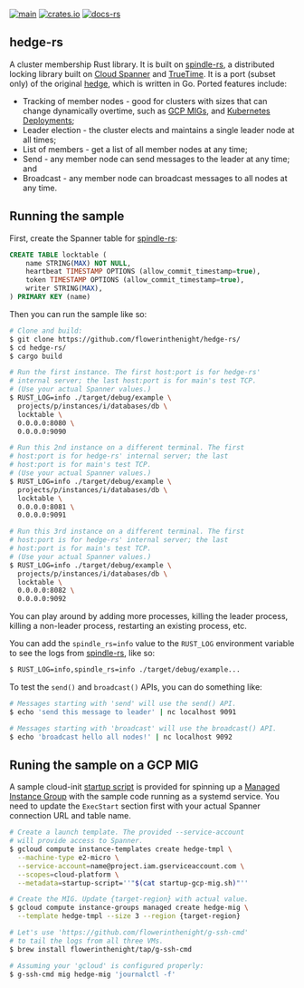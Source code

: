 [![main](https://github.com/flowerinthenight/hedge-rs/actions/workflows/main.yml/badge.svg)](https://github.com/flowerinthenight/hedge-rs/actions/workflows/main.yml)
[![crates.io](https://img.shields.io/crates/v/hedge_rs)](https://crates.io/crates/hedge_rs)
[![docs-rs](https://img.shields.io/docsrs/hedge_rs)](https://docs.rs/hedge_rs/latest/hedge_rs/)

## hedge-rs

A cluster membership Rust library. It is built on [spindle-rs](https://github.com/flowerinthenight/spindle-rs), a distributed locking library built on [Cloud Spanner](https://cloud.google.com/spanner/) and [TrueTime](https://cloud.google.com/spanner/docs/true-time-external-consistency). It is a port (subset only) of the original [hedge](https://github.com/flowerinthenight/hedge), which is written in Go. Ported features include:

* Tracking of member nodes - good for clusters with sizes that can change dynamically overtime, such as [GCP MIGs](https://cloud.google.com/compute/docs/instance-groups#managed_instance_groups), and [Kubernetes Deployments](https://kubernetes.io/docs/concepts/workloads/controllers/deployment/);
* Leader election - the cluster elects and maintains a single leader node at all times;
* List of members - get a list of all member nodes at any time;
* Send - any member node can send messages to the leader at any time; and
* Broadcast - any member node can broadcast messages to all nodes at any time.

## Running the sample

First, create the Spanner table for [spindle-rs](https://github.com/flowerinthenight/spindle-rs):

```sql
CREATE TABLE locktable (
    name STRING(MAX) NOT NULL,
    heartbeat TIMESTAMP OPTIONS (allow_commit_timestamp=true),
    token TIMESTAMP OPTIONS (allow_commit_timestamp=true),
    writer STRING(MAX),
) PRIMARY KEY (name)
```

Then you can run the sample like so:

```bash
# Clone and build:
$ git clone https://github.com/flowerinthenight/hedge-rs/
$ cd hedge-rs/
$ cargo build

# Run the first instance. The first host:port is for hedge-rs'
# internal server; the last host:port is for main's test TCP.
# (Use your actual Spanner values.)
$ RUST_LOG=info ./target/debug/example \
  projects/p/instances/i/databases/db \
  locktable \
  0.0.0.0:8080 \
  0.0.0.0:9090

# Run this 2nd instance on a different terminal. The first
# host:port is for hedge-rs' internal server; the last
# host:port is for main's test TCP.
# (Use your actual Spanner values.)
$ RUST_LOG=info ./target/debug/example \
  projects/p/instances/i/databases/db \
  locktable \
  0.0.0.0:8081 \
  0.0.0.0:9091

# Run this 3rd instance on a different terminal. The first
# host:port is for hedge-rs' internal server; the last
# host:port is for main's test TCP.
# (Use your actual Spanner values.)
$ RUST_LOG=info ./target/debug/example \
  projects/p/instances/i/databases/db \
  locktable \
  0.0.0.0:8082 \
  0.0.0.0:9092
```

You can play around by adding more processes, killing the leader process, killing a non-leader process, restarting an existing process, etc.

You can add the `spindle_rs=info` value to the `RUST_LOG` environment variable to see the logs from [spindle-rs](https://github.com/flowerinthenight/spindle-rs), like so:

```bash
$ RUST_LOG=info,spindle_rs=info ./target/debug/example...
```

To test the `send()` and `broadcast()` APIs, you can do something like:

```bash
# Messages starting with 'send' will use the send() API.
$ echo 'send this message to leader' | nc localhost 9091

# Messages starting with 'broadcast' will use the broadcast() API.
$ echo 'broadcast hello all nodes!' | nc localhost 9092
```

## Runing the sample on a GCP MIG

A sample cloud-init [startup script](./startup-gcp-mig.sh) is provided for spinning up a [Managed Instance Group](https://cloud.google.com/compute/docs/instance-groups#managed_instance_groups) with the sample code running as a systemd service. You need to update the `ExecStart` section first with your actual Spanner connection URL and table name.

```bash
# Create a launch template. The provided --service-account
# will provide access to Spanner.
$ gcloud compute instance-templates create hedge-tmpl \
  --machine-type e2-micro \
  --service-account=name@project.iam.gserviceaccount.com \
  --scopes=cloud-platform \
  --metadata=startup-script=''"$(cat startup-gcp-mig.sh)"''

# Create the MIG. Update {target-region} with actual value.
$ gcloud compute instance-groups managed create hedge-mig \
  --template hedge-tmpl --size 3 --region {target-region}

# Let's use 'https://github.com/flowerinthenight/g-ssh-cmd'
# to tail the logs from all three VMs.
$ brew install flowerinthenight/tap/g-ssh-cmd

# Assuming your 'gcloud' is configured properly:
$ g-ssh-cmd mig hedge-mig 'journalctl -f'
```
